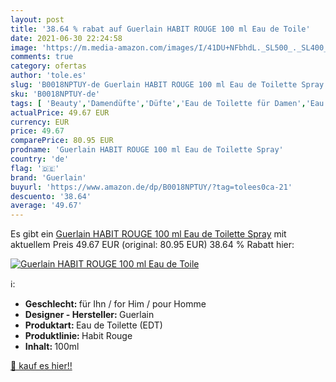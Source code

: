 ```yaml
---
layout: post
title: '38.64 % rabat auf Guerlain HABIT ROUGE 100 ml Eau de Toile'
date: 2021-06-30 22:24:58
image: 'https://m.media-amazon.com/images/I/41DU+NFbhdL._SL500_._SL400_.jpg'
comments: true
category: ofertas
author: 'tole.es'
slug: 'B0018NPTUY-de Guerlain HABIT ROUGE 100 ml Eau de Toilette Spray'
sku: 'B0018NPTUY-de'
tags: [ 'Beauty','Damendüfte','Düfte','Eau de Toilette für Damen','Eau de Toilette für Herren','Herrendüfte','guerlain', ]
actualPrice: 49.67 EUR
currency: EUR
price: 49.67
comparePrice: 80.95 EUR
prodname: 'Guerlain HABIT ROUGE 100 ml Eau de Toilette Spray'
country: 'de'
flag: '🇩🇪'
brand: 'Guerlain'
buyurl: 'https://www.amazon.de/dp/B0018NPTUY/?tag=tolees0ca-21'
descuento: '38.64'
average: '49.67'
---
```


Es gibt ein [Guerlain HABIT ROUGE 100 ml Eau de Toilette Spray](https://www.amazon.de/dp/B0018NPTUY/?tag=tolees0ca-21) mit aktuellem Preis 49.67 EUR (original: 80.95 EUR) 38.64 % Rabatt hier:

[![Guerlain HABIT ROUGE 100 ml Eau de Toile](https://m.media-amazon.com/images/I/41DU+NFbhdL._SL500_._SL400_.jpg)](https://www.amazon.de/dp/B0018NPTUY/?tag=tolees0ca-21)

ℹ️:

- <b>Geschlecht: </b>für Ihn / for Him / pour Homme
- <b>Designer - Hersteller: </b>Guerlain
- <b>Produktart: </b>Eau de Toilette (EDT)
- <b>Produktlinie: </b>Habit Rouge
- <b>Inhalt: </b>100ml

[🛒 kauf es hier!!](https://www.amazon.de/dp/B0018NPTUY/?tag=tolees0ca-21)
